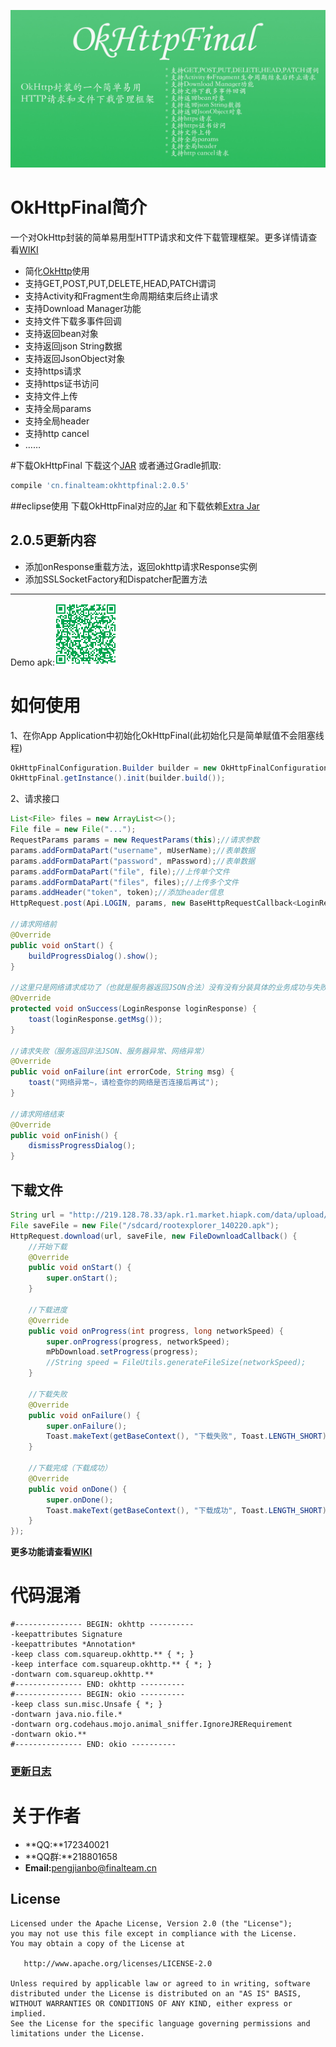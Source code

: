 ![](images/okhttpfinal.jpg)

# OkHttpFinal简介
一个对OkHttp封装的简单易用型HTTP请求和文件下载管理框架。更多详情请查看[WIKI](https://github.com/pengjianbo/OkHttpFinal/wiki)

* 简化[OkHttp](https://github.com/square/okhttp)使用
* 支持GET,POST,PUT,DELETE,HEAD,PATCH谓词
* 支持Activity和Fragment生命周期结束后终止请求
* 支持Download Manager功能
* 支持文件下载多事件回调
* 支持返回bean对象
* 支持返回json String数据
* 支持返回JsonObject对象
* 支持https请求
* 支持https证书访问
* 支持文件上传
* 支持全局params
* 支持全局header
* 支持http cancel
* ……

#下载OkHttpFinal
下载这个[JAR](https://github.com/pengjianbo/OkHttpFinal/tree/master/downloads) 或者通过Gradle抓取:

```gradle
compile 'cn.finalteam:okhttpfinal:2.0.5'
```

##eclipse使用
下载OkHttpFinal对应的[Jar](https://github.com/pengjianbo/OkHttpFinal/tree/master/downloads) 和下载依赖[Extra Jar](https://github.com/pengjianbo/OkHttpFinal/tree/master/downloads/extra)

## 2.0.5更新内容
* 添加onResponse重载方法，返回okhttp请求Response实例
* 添加SSLSocketFactory和Dispatcher配置方法

---
Demo apk:![DEMO APK](images/okhttpfianl-sample-qrcode.png)
# 如何使用
1、在你App Application中初始化OkHttpFinal(此初始化只是简单赋值不会阻塞线程)
```java
OkHttpFinalConfiguration.Builder builder = new OkHttpFinalConfiguration.Builder();
OkHttpFinal.getInstance().init(builder.build());
```

2、请求接口
```java
List<File> files = new ArrayList<>();
File file = new File("...");
RequestParams params = new RequestParams(this);//请求参数
params.addFormDataPart("username", mUserName);//表单数据
params.addFormDataPart("password", mPassword);//表单数据
params.addFormDataPart("file", file);//上传单个文件
params.addFormDataPart("files", files);//上传多个文件
params.addHeader("token", token);//添加header信息
HttpRequest.post(Api.LOGIN, params, new BaseHttpRequestCallback<LoginResponse>() {

//请求网络前
@Override
public void onStart() {
	buildProgressDialog().show();
}

//这里只是网络请求成功了（也就是服务器返回JSON合法）没有没有分装具体的业务成功与失败，大家可以参考demo去分装自己公司业务请求成功与失败
@Override
protected void onSuccess(LoginResponse loginResponse) {
	toast(loginResponse.getMsg());
}

//请求失败（服务返回非法JSON、服务器异常、网络异常）
@Override
public void onFailure(int errorCode, String msg) {
	toast("网络异常~，请检查你的网络是否连接后再试");
}
 
//请求网络结束   
@Override
public void onFinish() {
    dismissProgressDialog();
}
```
## 下载文件
```java
String url = "http://219.128.78.33/apk.r1.market.hiapk.com/data/upload/2015/05_20/14/com.speedsoftware.rootexplorer_140220.apk";
File saveFile = new File("/sdcard/rootexplorer_140220.apk");
HttpRequest.download(url, saveFile, new FileDownloadCallback() {
    //开始下载
    @Override 
    public void onStart() {
        super.onStart();
    }

	//下载进度
    @Override
    public void onProgress(int progress, long networkSpeed) {
        super.onProgress(progress, networkSpeed);
        mPbDownload.setProgress(progress);
        //String speed = FileUtils.generateFileSize(networkSpeed);
    }

	//下载失败
    @Override 
    public void onFailure() {
        super.onFailure();
        Toast.makeText(getBaseContext(), "下载失败", Toast.LENGTH_SHORT).show();
    }

	//下载完成（下载成功）
    @Override 
    public void onDone() {
        super.onDone();
        Toast.makeText(getBaseContext(), "下载成功", Toast.LENGTH_SHORT).show();
    }
});
```
**更多功能请查看[WIKI](https://github.com/pengjianbo/OkHttpFinal/wiki)**

# 代码混淆
```properties
#--------------- BEGIN: okhttp ----------
-keepattributes Signature
-keepattributes *Annotation*
-keep class com.squareup.okhttp.** { *; }
-keep interface com.squareup.okhttp.** { *; }
-dontwarn com.squareup.okhttp.**
#--------------- END: okhttp ----------
#--------------- BEGIN: okio ----------
-keep class sun.misc.Unsafe { *; }
-dontwarn java.nio.file.*
-dontwarn org.codehaus.mojo.animal_sniffer.IgnoreJRERequirement
-dontwarn okio.**
#--------------- END: okio ----------
```

### [更新日志](https://github.com/pengjianbo/OkHttpFinal/tree/master/CHANGELOG.md)

# 关于作者
* **QQ:**172340021   
* **QQ群:**218801658  
* **Email:**<pengjianbo@finalteam.cn>

License
-------

    Licensed under the Apache License, Version 2.0 (the "License");
    you may not use this file except in compliance with the License.
    You may obtain a copy of the License at

       http://www.apache.org/licenses/LICENSE-2.0

    Unless required by applicable law or agreed to in writing, software
    distributed under the License is distributed on an "AS IS" BASIS,
    WITHOUT WARRANTIES OR CONDITIONS OF ANY KIND, either express or implied.
    See the License for the specific language governing permissions and
    limitations under the License.